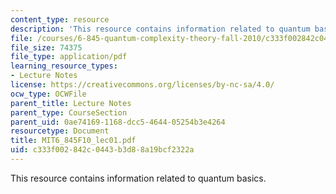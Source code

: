 ```yaml
---
content_type: resource
description: 'This resource contains information related to quantum basics. '
file: /courses/6-845-quantum-complexity-theory-fall-2010/c333f002842c0443b3d88a19bcf2322a_MIT6_845F10_lec01.pdf
file_size: 74375
file_type: application/pdf
learning_resource_types:
- Lecture Notes
license: https://creativecommons.org/licenses/by-nc-sa/4.0/
ocw_type: OCWFile
parent_title: Lecture Notes
parent_type: CourseSection
parent_uid: 0ae74169-1168-dcc5-4644-05254b3e4264
resourcetype: Document
title: MIT6_845F10_lec01.pdf
uid: c333f002-842c-0443-b3d8-8a19bcf2322a
---
```

This resource contains information related to quantum basics. 